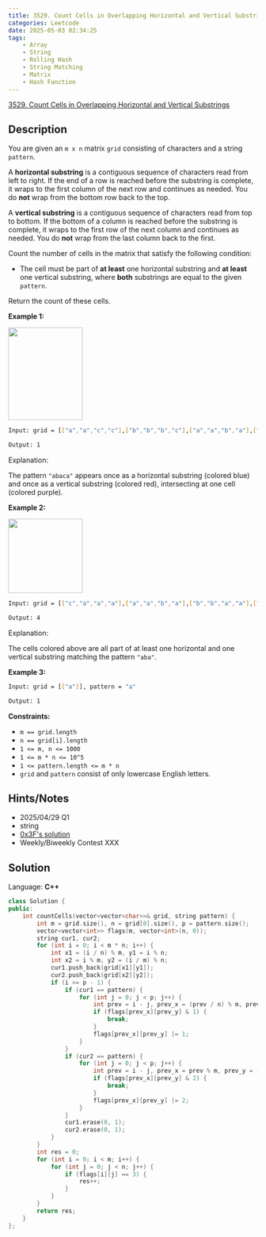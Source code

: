 ```yaml
---
title: 3529. Count Cells in Overlapping Horizontal and Vertical Substrings
categories: Leetcode
date: 2025-05-03 02:34:25
tags:
    - Array
    - String
    - Rolling Hash
    - String Matching
    - Matrix
    - Hash Function
---
```


[3529. Count Cells in Overlapping Horizontal and Vertical Substrings](https://leetcode.com/problems/count-cells-in-overlapping-horizontal-and-vertical-substrings/description/?envType=company&envId=google&favoriteSlug=google-thirty-days)

## Description

You are given an <code>m x n</code> matrix <code>grid</code> consisting of characters and a string <code>pattern</code>.

A **horizontal substring**  is a contiguous sequence of characters read from left to right. If the end of a row is reached before the substring is complete, it wraps to the first column of the next row and continues as needed. You do **not**  wrap from the bottom row back to the top.

A **vertical substring**  is a contiguous sequence of characters read from top to bottom. If the bottom of a column is reached before the substring is complete, it wraps to the first row of the next column and continues as needed. You do **not**  wrap from the last column back to the first.

Count the number of cells in the matrix that satisfy the following condition:

- The cell must be part of **at least**  one horizontal substring and **at least**  one vertical substring, where **both**  substrings are equal to the given <code>pattern</code>.

Return the count of these cells.

**Example 1:**

<img alt="" src="https://assets.leetcode.com/uploads/2025/03/03/gridtwosubstringsdrawio.png" style="width: 150px; height: 187px;">

```bash
Input: grid = [["a","a","c","c"],["b","b","b","c"],["a","a","b","a"],["c","a","a","c"],["a","a","b","a"]], pattern = "abaca"

Output: 1
```

Explanation:

The pattern <code>"abaca"</code> appears once as a horizontal substring (colored blue) and once as a vertical substring (colored red), intersecting at one cell (colored purple).

**Example 2:**

<img alt="" src="https://assets.leetcode.com/uploads/2025/03/03/gridexample2fixeddrawio.png" style="width: 150px; height: 150px;">

```bash
Input: grid = [["c","a","a","a"],["a","a","b","a"],["b","b","a","a"],["a","a","b","a"]], pattern = "aba"

Output: 4
```

Explanation:

The cells colored above are all part of at least one horizontal and one vertical substring matching the pattern <code>"aba"</code>.

**Example 3:**

```bash
Input: grid = [["a"]], pattern = "a"

Output: 1
```

**Constraints:**

- <code>m == grid.length</code>
- <code>n == grid[i].length</code>
- <code>1 <= m, n <= 1000</code>
- <code>1 <= m * n <= 10^5</code>
- <code>1 <= pattern.length <= m * n</code>
- <code>grid</code> and <code>pattern</code> consist of only lowercase English letters.

## Hints/Notes

- 2025/04/29 Q1
- string
- [0x3F's solution](https://leetcode.cn/problems/count-cells-in-overlapping-horizontal-and-vertical-substrings/solutions/3663069/kmp-chai-fen-shu-zu-pythonjavacgo-by-end-h5mz)
- Weekly/Biweekly Contest XXX

## Solution

Language: **C++**

```C++
class Solution {
public:
    int countCells(vector<vector<char>>& grid, string pattern) {
        int m = grid.size(), n = grid[0].size(), p = pattern.size();
        vector<vector<int>> flags(m, vector<int>(n, 0));
        string cur1, cur2;
        for (int i = 0; i < m * n; i++) {
            int x1 = (i / n) % m, y1 = i % n;
            int x2 = i % m, y2 = (i / m) % n;
            cur1.push_back(grid[x1][y1]);
            cur2.push_back(grid[x2][y2]);
            if (i >= p - 1) {
                if (cur1 == pattern) {
                    for (int j = 0; j < p; j++) {
                        int prev = i - j, prev_x = (prev / n) % m, prev_y = prev % n;
                        if (flags[prev_x][prev_y] & 1) {
                            break;
                        }
                        flags[prev_x][prev_y] |= 1;
                    }
                }
                if (cur2 == pattern) {
                    for (int j = 0; j < p; j++) {
                        int prev = i - j, prev_x = prev % m, prev_y = (prev / m) % n;
                        if (flags[prev_x][prev_y] & 2) {
                            break;
                        }
                        flags[prev_x][prev_y] |= 2;
                    }
                }
                cur1.erase(0, 1);
                cur2.erase(0, 1);
            }
        }
        int res = 0;
        for (int i = 0; i < m; i++) {
            for (int j = 0; j < n; j++) {
                if (flags[i][j] == 3) {
                    res++;
                }
            }
        }
        return res;
    }
};
```

